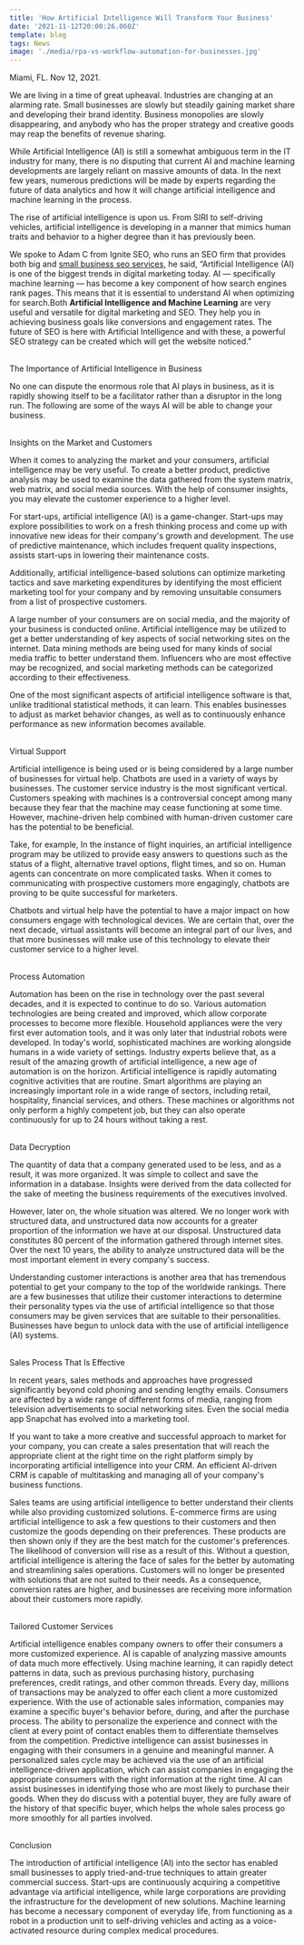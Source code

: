 ```yaml
---
title: 'How Artificial Intelligence Will Transform Your Business'
date: '2021-11-12T20:00:26.060Z'
template: blog
tags: News
image: './media/rpa-vs-workflow-automation-for-businesses.jpg'
---
```


Miami, FL. Nov 12, 2021.

We are living in a time of great upheaval. Industries are changing at an alarming rate. Small businesses are slowly but steadily gaining market share and developing their brand identity. Business monopolies are slowly disappearing, and anybody who has the proper strategy and creative goods may reap the benefits of revenue sharing.

While Artificial Intelligence (AI) is still a somewhat ambiguous term in the IT industry for many, there is no disputing that current AI and machine learning developments are largely reliant on massive amounts of data. In the next few years, numerous predictions will be made by experts regarding the future of data analytics and how it will change artificial intelligence and machine learning in the process.

The rise of artificial intelligence is upon us. From SIRI to self-driving vehicles, artificial intelligence is developing in a manner that mimics human traits and behavior to a higher degree than it has previously been.

We spoke to Adam C from Ignite SEO, who runs an SEO firm that provides both big and <a target="_blank" href="https://www.igniteseo.co.uk/">small business seo services</a>, he said, “Artificial Intelligence (AI) is one of the biggest trends in digital marketing today. AI — specifically machine learning — has become a key component of how search engines rank pages. This means that it is essential to understand AI when optimizing for search.Both **Artificial Intelligence and Machine Learning** are very useful and versatile for digital marketing and SEO. They help you in achieving business goals like conversions and engagement rates. The future of SEO is here with Artificial Intelligence and with these, a powerful SEO strategy can be created which will get the website noticed.”<br /><br />

<title-3>The Importance of Artificial Intelligence in Business</title-3>

No one can dispute the enormous role that AI plays in business, as it is rapidly showing itself to be a facilitator rather than a disruptor in the long run. The following are some of the ways AI will be able to change your business.<br /><br />

<title-3>Insights on the Market and Customers</title-3>

When it comes to analyzing the market and your consumers, artificial intelligence may be very useful. To create a better product, predictive analysis may be used to examine the data gathered from the system matrix, web matrix, and social media sources. With the help of consumer insights, you may elevate the customer experience to a higher level.

For start-ups, artificial intelligence (AI) is a game-changer. Start-ups may explore possibilities to work on a fresh thinking process and come up with innovative new ideas for their company's growth and development. The use of predictive maintenance, which includes frequent quality inspections, assists start-ups in lowering their maintenance costs.

Additionally, artificial intelligence-based solutions can optimize marketing tactics and save marketing expenditures by identifying the most efficient marketing tool for your company and by removing unsuitable consumers from a list of prospective customers.

A large number of your consumers are on social media, and the majority of your business is conducted online. Artificial intelligence may be utilized to get a better understanding of key aspects of social networking sites on the internet. Data mining methods are being used for many kinds of social media traffic to better understand them. Influencers who are most effective may be recognized, and social marketing methods can be categorized according to their effectiveness.

One of the most significant aspects of artificial intelligence software is that, unlike traditional statistical methods, it can learn. This enables businesses to adjust as market behavior changes, as well as to continuously enhance performance as new information becomes available.<br /><br />

<title-3>Virtual Support</title-3>

Artificial intelligence is being used or is being considered by a large number of businesses for virtual help. Chatbots are used in a variety of ways by businesses. The customer service industry is the most significant vertical. Customers speaking with machines is a controversial concept among many because they fear that the machine may cease functioning at some time. However, machine-driven help combined with human-driven customer care has the potential to be beneficial.

Take, for example, In the instance of flight inquiries, an artificial intelligence program may be utilized to provide easy answers to questions such as the status of a flight, alternative travel options, flight times, and so on. Human agents can concentrate on more complicated tasks. When it comes to communicating with prospective customers more engagingly, chatbots are proving to be quite successful for marketers.

Chatbots and virtual help have the potential to have a major impact on how consumers engage with technological devices. We are certain that, over the next decade, virtual assistants will become an integral part of our lives, and that more businesses will make use of this technology to elevate their customer service to a higher level.<br /><br />

<title-3>Process Automation</title-3>

Automation has been on the rise in technology over the past several decades, and it is expected to continue to do so. Various automation technologies are being created and improved, which allow corporate processes to become more flexible. Household appliances were the very first ever automation tools, and it was only later that industrial robots were developed. In today's world, sophisticated machines are working alongside humans in a wide variety of settings.
Industry experts believe that, as a result of the amazing growth of artificial intelligence, a new age of automation is on the horizon. Artificial intelligence is rapidly automating cognitive activities that are routine. Smart algorithms are playing an increasingly important role in a wide range of sectors, including retail, hospitality, financial services, and others. These machines or algorithms not only perform a highly competent job, but they can also operate continuously for up to 24 hours without taking a rest.<br /><br />

<title-3>Data Decryption</title-3>

The quantity of data that a company generated used to be less, and as a result, it was more organized. It was simple to collect and save the information in a database. Insights were derived from the data collected for the sake of meeting the business requirements of the executives involved.

However, later on, the whole situation was altered. We no longer work with structured data, and unstructured data now accounts for a greater proportion of the information we have at our disposal. Unstructured data constitutes 80 percent of the information gathered through internet sites. Over the next 10 years, the ability to analyze unstructured data will be the most important element in every company's success.

Understanding customer interactions is another area that has tremendous potential to get your company to the top of the worldwide rankings. There are a few businesses that utilize their customer interactions to determine their personality types via the use of artificial intelligence so that those consumers may be given services that are suitable to their personalities. Businesses have begun to unlock data with the use of artificial intelligence (AI) systems.<br /><br />

<title-3>Sales Process That Is Effective</title-3>

In recent years, sales methods and approaches have progressed significantly beyond cold phoning and sending lengthy emails. Consumers are affected by a wide range of different forms of media, ranging from television advertisements to social networking sites. Even the social media app Snapchat has evolved into a marketing tool.

If you want to take a more creative and successful approach to market for your company, you can create a sales presentation that will reach the appropriate client at the right time on the right platform simply by incorporating artificial intelligence into your CRM. An efficient AI-driven CRM is capable of multitasking and managing all of your company's business functions.

Sales teams are using artificial intelligence to better understand their clients while also providing customized solutions. E-commerce firms are using artificial intelligence to ask a few questions to their customers and then customize the goods depending on their preferences. These products are then shown only if they are the best match for the customer's preferences. The likelihood of conversion will rise as a result of this.
Without a question, artificial intelligence is altering the face of sales for the better by automating and streamlining sales operations. Customers will no longer be presented with solutions that are not suited to their needs. As a consequence, conversion rates are higher, and businesses are receiving more information about their customers more rapidly.<br /><br />

<title-3>Tailored Customer Services</title-3>

Artificial intelligence enables company owners to offer their consumers a more customized experience. AI is capable of analyzing massive amounts of data much more effectively. Using machine learning, it can rapidly detect patterns in data, such as previous purchasing history, purchasing preferences, credit ratings, and other common threads. Every day, millions of transactions may be analyzed to offer each client a more customized experience.
With the use of actionable sales information, companies may examine a specific buyer's behavior before, during, and after the purchase process. The ability to personalize the experience and connect with the client at every point of contact enables them to differentiate themselves from the competition. Predictive intelligence can assist businesses in engaging with their consumers in a genuine and meaningful manner. A personalized sales cycle may be achieved via the use of an artificial intelligence-driven application, which can assist companies in engaging the appropriate consumers with the right information at the right time.
AI can assist businesses in identifying those who are most likely to purchase their goods. When they do discuss with a potential buyer, they are fully aware of the history of that specific buyer, which helps the whole sales process go more smoothly for all parties involved.<br /><br />

<title-3>Conclusion</title-3>

The introduction of artificial intelligence (AI) into the sector has enabled small businesses to apply tried-and-true techniques to attain greater commercial success. Start-ups are continuously acquiring a competitive advantage via artificial intelligence, while large corporations are providing the infrastructure for the development of new solutions. Machine learning has become a necessary component of everyday life, from functioning as a robot in a production unit to self-driving vehicles and acting as a voice-activated resource during complex medical procedures.
